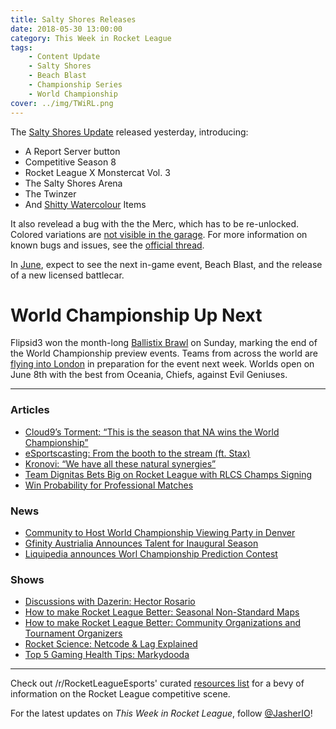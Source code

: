 ```yaml
---
title: Salty Shores Releases
date: 2018-05-30 13:00:00
category: This Week in Rocket League
tags:
    - Content Update
    - Salty Shores
    - Beach Blast
    - Championship Series
    - World Championship
cover: ../img/TWiRL.png
---
```


The [Salty Shores Update](https://www.rocketleague.com/news/patch-notes-v1-45/) released yesterday, introducing:

-   A Report Server button
-   Competitive Season 8
-   Rocket League X Monstercat Vol. 3
-   The Salty Shores Arena
-   The Twinzer
-   And [Shitty Watercolour](https://twitter.com/SWatercolour) Items

It also revelead a bug with the the Merc, which has to be re-unlocked. Colored variations are [not visible in the garage](https://twitter.com/mrcoreydavis/status/1001534853601357824). For more information on known bugs and issues, see the [official thread](https://www.reddit.com/r/RocketLeague/comments/8m48fo/salty_shores_update_bug_fixes_and_known_issues/).

In [June](https://www.rocketleague.com/news/rocket-league-roadmap-summer-2018/), expect to see the next in-game event, Beach Blast, and the release of a new licensed battlecar.

# World Championship Up Next

Flipsid3 won the month-long [Ballistix Brawl](https://www.reddit.com/r/RocketLeagueEsports/comments/8mad79/ballistix_brawl_rocket_league_finals_this_sunday/) on Sunday, marking the end of the World Championship preview events. Teams from across the world are [flying into London](https://twitter.com/JakeRL_/status/1001321943675490304) in preparation for the event next week. Worlds open on June 8th with the best from Oceania, Chiefs, against Evil Geniuses.

---

### Articles

-   [Cloud9’s Torment: “This is the season that NA wins the World Championship”](http://rocketeers.gg/interview-cloud9-torment/)
-   [eSportscasting: From the booth to the stream (ft. Stax)](https://www.foxbangor.com/bangor-local-sports/item/27601-esportscasting-from-the-booth-to-the-stream)
-   [Kronovi: “We have all these natural synergies”](http://rocketeers.gg/interview-g2-kronovi-rlcs-rocket-league/)
-   [Team Dignitas Bets Big on Rocket League with RLCS Champs Signing](https://www.redbull.com/us-en/team-dignitas-rocket-league-interview)
-   [Win Probability for Professional Matches](https://octane.gg/news/win-probability-for-professional-matches/)

### News

-   [Community to Host
    World Championship Viewing Party in Denver](https://www.reddit.com/r/RocketLeagueEsports/comments/8mj9w9/denver_confirmed_lan_meetup/)
-   [Gfinity Austrialia Announces Talent for Inaugural Season](https://twitter.com/GfinityAU/status/1001750092208992257)
-   [Liquipedia announces Worl Championship Prediction Contest](https://www.reddit.com/r/RocketLeagueEsports/comments/8n2kk7/liquipedia_rlcs_s5_lan_prediction_contest/)

### Shows

-   [Discussions with Dazerin: Hector Rosario](https://www.youtube.com/watch?v=0akC2LZHlZI)
-   [How to make Rocket League Better: Seasonal Non-Standard Maps](https://www.youtube.com/watch?v=ReRPmV84IBc)
-   [How to make Rocket League Better: Community Organizations and Tournament Organizers](https://www.youtube.com/watch?v=P2We1i9aj9M)
-   [Rocket Science: Netcode & Lag Explained](https://www.youtube.com/watch?v=c373LsgiXBc)
-   [Top 5 Gaming Health Tips: Markydooda](https://www.youtube.com/watch?v=HCgKXaQrsg0)

---

Check out /r/RocketLeagueEsports' curated [resources list](https://www.reddit.com/r/RocketLeagueEsports/wiki/links) for a bevy of information on the Rocket League competitive scene.

For the latest updates on _This Week in Rocket League_, follow [@JasherIO](https://twitter.com/JasherIO)!
